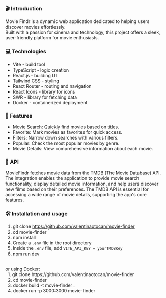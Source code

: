 ### 🎬 Introduction
Movie Findr is a dynamic web application dedicated to helping users discover movies effortlessly. 
<br />
Built with a passion for cinema and technology, this project offers a sleek, user-friendly platform for movie enthusiasts.

### 💻 Technologies
* Vite - build tool
* TypeScript - logic creation
* React.js - building UI
* Tailwind CSS - styling
* React Router - routing and navigation
* React Icons - library for icons
* SWR - library for fetching data
* Docker - containerized deployment


### 🌟 Features
* Movie Search: Quickly find movies based on titles.
* Favorite: Mark movies as favorites for quick access.
* Filters: Narrow down searches with various filters.
* Popular: Check the most popular movies by genre.
* Movie Details: View comprehensive information about each movie.

### 🔗 API
MovieFindr fetches movie data from the TMDB (The Movie Database) API. The integration enables the application to provide movie search functionality, display detailed movie information, and help users discover new films based on their preferences. The TMDB API is essential for accessing a wide range of movie details, supporting the app's core features.

### 🛠️ Installation and usage
1. git clone https://github.com/valentinaotocan/movie-finder
2. cd movie-finder
3. npm install
4. Create a `.env` file in the root directory
5. Inside the `.env` file, add `VITE_API_KEY = yourTMDBKey`
6. npm run dev 
<br />
or using Docker:  <br />
&nbsp 1. git clone https://github.com/valentinaotocan/movie-finder <br />
&nbsp 2. cd movie-finder <br />
&nbsp 3. docker build -t movie-finder . <br />
&nbsp 4. docker run -p 3000:3000 movie-finder
